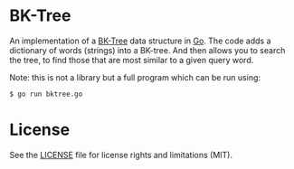 # BK-Tree

An implementation of a [BK-Tree](https://en.wikipedia.org/wiki/BK-tree) data
structure in [Go](https://golang.org/). The code adds a dictionary of words
(strings) into a BK-tree. And then allows you to search the tree, to find 
those that are most similar to a given query word.

Note: this is not a library but a full program which can be run using: 

```
$ go run bktree.go
```

# License

See the [LICENSE](LICENSE.md) file for license rights and limitations (MIT).
